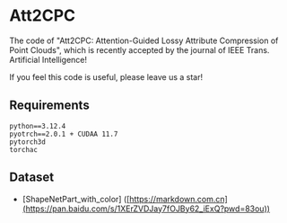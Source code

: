 # Att2CPC
The code of "Att2CPC: Attention-Guided Lossy Attribute Compression of Point Clouds", which is recently accepted by the journal of IEEE Trans. Artificial Intelligence!

If you feel this code is useful, please leave us a star!

## Requirements
```
python==3.12.4 
pyotrch==2.0.1 + CUDAA 11.7
pytorch3d 
torchac
```

## Dataset
- [ShapeNetPart_with_color] ([https://markdown.com.cn](https://pan.baidu.com/s/1XErZVDJay7fOJBy62_iExQ?pwd=83ou))
 


